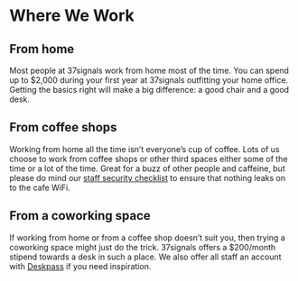 # Where We Work

## From home

Most people at 37signals work from home most of the time. You can spend up to $2,000 during your first year at 37signals outfitting your home office. Getting the basics right will make a big difference: a good chair and a good desk.

## From coffee shops

Working from home all the time isn’t everyone’s cup of coffee. Lots of us choose to work from coffee shops or other third spaces either some of the time or a lot of the time. Great for a buzz of other people and caffeine, but please do mind our [staff security checklist](https://3.basecamp.com/2914079/buckets/38/documents/5005159579) to ensure that nothing leaks on to the cafe WiFi.

## From a coworking space

If working from home or from a coffee shop doesn’t suit you, then trying a coworking space might just do the trick. 37signals offers a $200/month stipend towards a desk in such a place. We also offer all staff an account with [Deskpass](https://www.deskpass.com) if you need inspiration.

